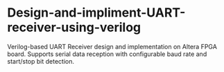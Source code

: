 # Design-and-impliment-UART-receiver-using-verilog
Verilog-based UART Receiver design and implementation on Altera FPGA board. Supports serial data reception with configurable baud rate and start/stop bit detection.
